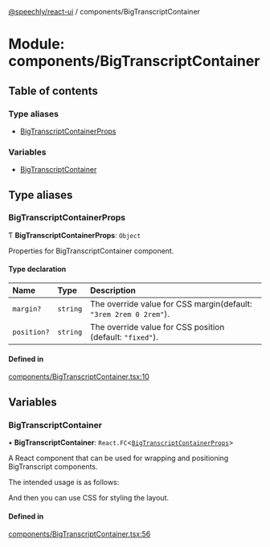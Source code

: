 [@speechly/react-ui](../README.md) / components/BigTranscriptContainer

# Module: components/BigTranscriptContainer

## Table of contents

### Type aliases

- [BigTranscriptContainerProps](components_BigTranscriptContainer.md#bigtranscriptcontainerprops)

### Variables

- [BigTranscriptContainer](components_BigTranscriptContainer.md#bigtranscriptcontainer)

## Type aliases

### BigTranscriptContainerProps

Ƭ **BigTranscriptContainerProps**: `Object`

Properties for BigTranscriptContainer component.

#### Type declaration

| Name | Type | Description |
| :------ | :------ | :------ |
| `margin?` | `string` | The override value for CSS margin(default: `"3rem 2rem 0 2rem"`). |
| `position?` | `string` | The override value for CSS position (default: `"fixed"`). |

#### Defined in

[components/BigTranscriptContainer.tsx:10](https://github.com/speechly/react-ui/blob/0e8081b/src/components/BigTranscriptContainer.tsx#L10)

## Variables

### BigTranscriptContainer

• **BigTranscriptContainer**: `React.FC`<[`BigTranscriptContainerProps`](components_BigTranscriptContainer.md#bigtranscriptcontainerprops)\>

A React component that can be used for wrapping and positioning BigTranscript components.

The intended usage is as follows:

<BigTranscriptContainer>
  <BigTranscript />
</BigTranscriptContainer>

And then you can use CSS for styling the layout.

#### Defined in

[components/BigTranscriptContainer.tsx:56](https://github.com/speechly/react-ui/blob/0e8081b/src/components/BigTranscriptContainer.tsx#L56)

